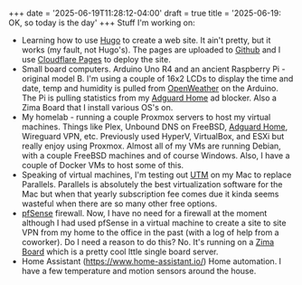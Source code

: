 +++
date = '2025-06-19T11:28:12-04:00'
draft = true
title = '2025-06-19: OK, so today is the day'
+++
Stuff I'm working on:
* Learning how to use [Hugo](https://gohugo.io/) to create a web site. It ain't pretty, but it works (my fault, not Hugo's). The pages are uploaded to [Github](https://github.com/) and I use [Cloudflare Pages](https://pages.cloudflare.com/) to deploy the site.
* Small board computers. Arduino Uno R4 and an ancient Raspberry Pi - original model B. I'm using a couple of 16x2 LCDs to display the time and date, temp and humidity is pulled from [OpenWeather](https://openweathermap.org/) on the Arduino. The Pi is pulling statistics from my [Adguard Home](https://adguard.com/en/adguard-home/overview.html) ad blocker. Also a Zima Board that I install various OS's on.
* My homelab - running a couple Proxmox servers to host my virtual machines. Things like Plex, Unbound DNS on FreeBSD, [Adguard Home](https://adguard.com/en/adguard-home/overview.html), Wireguard VPN, etc. Previously used HyperV, VirtualBox, and ESXi but really enjoy using Proxmox. Almost all of my VMs are running Debian, with a couple FreeBSD machines and of course Windows. Also, I have a couple of Docker VMs to host some of this.
* Speaking of virtual machines, I'm testing out [UTM](https://mac.getutm.app/) on my Mac to replace Parallels. Parallels is absolutely the best virtualization software for the Mac but when that yearly subscription fee comes due it kinda seems wasteful when there are so many other free options.
* [pfSense](https://www.pfsense.org/) firewall. Now, I have no need for a firewall at the moment although I had used pfSense in a virtual machine to create a site to site VPN from my home to the office in the past (with a log of help from a coworker). Do I need a reason to do this? No. It's running on a [Zima Board](https://www.zimaspace.com/) which is a pretty cool lttle single board server.
* Home Assistant (https://www.home-assistant.io/) Home automation. I have a few temperature and motion sensors around the house. 
